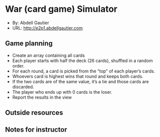 # War (card game) Simulator
+ By: Abdell Gautier
+ URL: <http://e2p1.abdellgautier.com>

## Game planning
+ Create an array containing all cards
+ Each player starts with half the deck (26 cards), shuffled in a random order.
+ For each round, a card is picked from the “top” of each player’s cards.
+ Whoevers card is highest wins that round and keeps both cards.
+ If the two cards are of the same value, it’s a tie and those cards are discarded.
+ The player who ends up with 0 cards is the loser.
+ Report the results in the view

## Outside resources

## Notes for instructor
